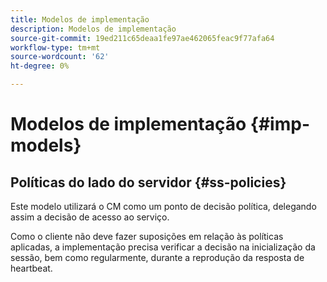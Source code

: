 ```yaml
---
title: Modelos de implementação
description: Modelos de implementação
source-git-commit: 19ed211c65deaa1fe97ae462065feac9f77afa64
workflow-type: tm+mt
source-wordcount: '62'
ht-degree: 0%

---
```



# Modelos de implementação {#imp-models}

## Políticas do lado do servidor {#ss-policies}

Este modelo utilizará o CM como um ponto de decisão política, delegando assim a decisão de acesso ao serviço.

Como o cliente não deve fazer suposições em relação às políticas aplicadas, a implementação precisa verificar a decisão na inicialização da sessão, bem como regularmente, durante a reprodução da resposta de heartbeat.
